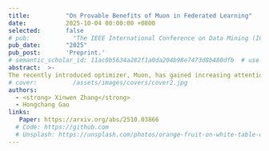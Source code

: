 ```yaml
---
title:          "On Provable Benefits of Muon in Federated Learning"
date:           2025-10-04 00:00:00 +0800
selected:       false
# pub:            "The IEEE International Conference on Data Mining (ICDM)"
pub_date:       "2025"
pub_post:       'Preprint.'
# semantic_scholar_id: 11ac0b5634a282f1a0da204b98e7473d8b480dfb  # use this to retrieve citation count
abstract:  >-
The recently introduced optimizer, Muon, has gained increasing attention due to its superior performance across a wide range of applications. However, its effectiveness in federated learning remains unexplored. To address this gap, this paper investigates the performance of Muon in the federated learning setting. Specifically, we propose a new algorithm, FedMuon, and establish its convergence rate for nonconvex problems. Our theoretical analysis reveals multiple favorable properties of FedMuon. In particular, due to its orthonormalized update direction, the learning rate of FedMuon is independent of problem-specific parameters, and, importantly, it can naturally accommodate heavy-tailed noise. The extensive experiments on a variety of neural network architectures validate the effectiveness of the proposed algorithm.
# cover:          /assets/images/covers/cover2.jpg
authors:
  - <strong> Xinwen Zhang</strong>
  - Hongchang Gao
links:
   Paper: https://arxiv.org/abs/2510.03866
  # Code: https://github.com
  # Unsplash: https://unsplash.com/photos/orange-fruit-on-white-table-cloth-ISX_imp8t1o
---
```

